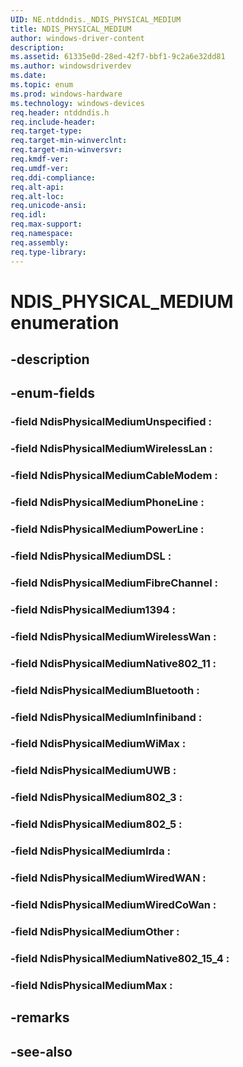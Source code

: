 ```yaml
---
UID: NE.ntddndis._NDIS_PHYSICAL_MEDIUM
title: NDIS_PHYSICAL_MEDIUM
author: windows-driver-content
description: 
ms.assetid: 61335e0d-28ed-42f7-bbf1-9c2a6e32dd81
ms.author: windowsdriverdev
ms.date: 
ms.topic: enum
ms.prod: windows-hardware
ms.technology: windows-devices
req.header: ntddndis.h
req.include-header:
req.target-type:
req.target-min-winverclnt:
req.target-min-winversvr:
req.kmdf-ver:
req.umdf-ver:
req.ddi-compliance:
req.alt-api:
req.alt-loc:
req.unicode-ansi:
req.idl:
req.max-support:
req.namespace:
req.assembly:
req.type-library:
---
```


# NDIS_PHYSICAL_MEDIUM enumeration

## -description



## -enum-fields

### -field NdisPhysicalMediumUnspecified : 
### -field NdisPhysicalMediumWirelessLan : 
### -field NdisPhysicalMediumCableModem : 
### -field NdisPhysicalMediumPhoneLine : 
### -field NdisPhysicalMediumPowerLine : 
### -field NdisPhysicalMediumDSL : 
### -field NdisPhysicalMediumFibreChannel : 
### -field NdisPhysicalMedium1394 : 
### -field NdisPhysicalMediumWirelessWan : 
### -field NdisPhysicalMediumNative802_11 : 
### -field NdisPhysicalMediumBluetooth : 
### -field NdisPhysicalMediumInfiniband : 
### -field NdisPhysicalMediumWiMax : 
### -field NdisPhysicalMediumUWB : 
### -field NdisPhysicalMedium802_3 : 
### -field NdisPhysicalMedium802_5 : 
### -field NdisPhysicalMediumIrda : 
### -field NdisPhysicalMediumWiredWAN : 
### -field NdisPhysicalMediumWiredCoWan : 
### -field NdisPhysicalMediumOther : 
### -field NdisPhysicalMediumNative802_15_4 : 
### -field NdisPhysicalMediumMax : 

## -remarks

## -see-also